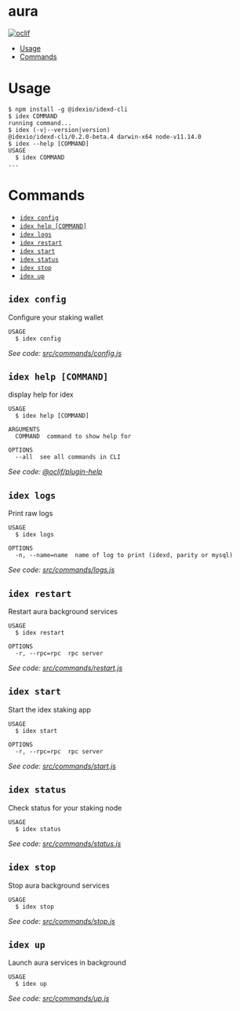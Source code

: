 aura
=====



[![oclif](https://img.shields.io/badge/cli-oclif-brightgreen.svg)](https://oclif.io)

<!-- toc -->
* [Usage](#usage)
* [Commands](#commands)
<!-- tocstop -->
# Usage
<!-- usage -->
```sh-session
$ npm install -g @idexio/idexd-cli
$ idex COMMAND
running command...
$ idex (-v|--version|version)
@idexio/idexd-cli/0.2.0-beta.4 darwin-x64 node-v11.14.0
$ idex --help [COMMAND]
USAGE
  $ idex COMMAND
...
```
<!-- usagestop -->
# Commands
<!-- commands -->
* [`idex config`](#idex-config)
* [`idex help [COMMAND]`](#idex-help-command)
* [`idex logs`](#idex-logs)
* [`idex restart`](#idex-restart)
* [`idex start`](#idex-start)
* [`idex status`](#idex-status)
* [`idex stop`](#idex-stop)
* [`idex up`](#idex-up)

## `idex config`

Configure your staking wallet

```
USAGE
  $ idex config
```

_See code: [src/commands/config.js](https://github.com/idexio/idexd/blob/v0.2.0-beta.4/src/commands/config.js)_

## `idex help [COMMAND]`

display help for idex

```
USAGE
  $ idex help [COMMAND]

ARGUMENTS
  COMMAND  command to show help for

OPTIONS
  --all  see all commands in CLI
```

_See code: [@oclif/plugin-help](https://github.com/oclif/plugin-help/blob/v2.1.4/src/commands/help.ts)_

## `idex logs`

Print raw logs

```
USAGE
  $ idex logs

OPTIONS
  -n, --name=name  name of log to print (idexd, parity or mysql)
```

_See code: [src/commands/logs.js](https://github.com/idexio/idexd/blob/v0.2.0-beta.4/src/commands/logs.js)_

## `idex restart`

Restart aura background services

```
USAGE
  $ idex restart

OPTIONS
  -r, --rpc=rpc  rpc server
```

_See code: [src/commands/restart.js](https://github.com/idexio/idexd/blob/v0.2.0-beta.4/src/commands/restart.js)_

## `idex start`

Start the idex staking app

```
USAGE
  $ idex start

OPTIONS
  -r, --rpc=rpc  rpc server
```

_See code: [src/commands/start.js](https://github.com/idexio/idexd/blob/v0.2.0-beta.4/src/commands/start.js)_

## `idex status`

Check status for your staking node

```
USAGE
  $ idex status
```

_See code: [src/commands/status.js](https://github.com/idexio/idexd/blob/v0.2.0-beta.4/src/commands/status.js)_

## `idex stop`

Stop aura background services

```
USAGE
  $ idex stop
```

_See code: [src/commands/stop.js](https://github.com/idexio/idexd/blob/v0.2.0-beta.4/src/commands/stop.js)_

## `idex up`

Launch aura services in background

```
USAGE
  $ idex up
```

_See code: [src/commands/up.js](https://github.com/idexio/idexd/blob/v0.2.0-beta.4/src/commands/up.js)_
<!-- commandsstop -->
